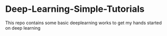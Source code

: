 # Deep-Learning-Simple-Tutorials
This repo contains some basic deeplearning works to get my hands started on deep learning 
